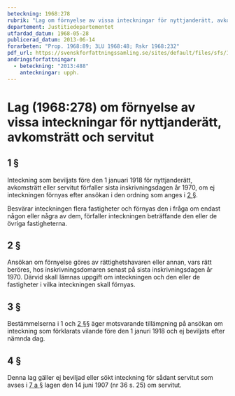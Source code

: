 ```yaml
---
beteckning: 1968:278
rubrik: "Lag om förnyelse av vissa inteckningar för nyttjanderätt, avkomsträtt och servitut"
departement: Justitiedepartementet
utfardad_datum: 1968-05-28
publicerad_datum: 2013-06-14
forarbeten: "Prop. 1968:89; 3LU 1968:48; Rskr 1968:232"
pdf_url: https://svenskforfattningssamling.se/sites/default/files/sfs/1968-05/SFS1968-278.pdf
andringsforfattningar:
  - beteckning: "2013:488"
    anteckningar: upph.
---
```


# Lag (1968:278) om förnyelse av vissa inteckningar för nyttjanderätt, avkomsträtt och servitut

## 1 §

Inteckning som beviljats före den 1 januari 1918 för nyttjanderätt, avkomsträtt eller servitut förfaller sista inskrivningsdagen år 1970, om ej inteckningen förnyas efter ansökan i den ordning som anges i [2 §](#2).

Besvärar inteckningen flera fastigheter och förnyas den i fråga om endast någon eller några av dem, förfaller inteckningen beträffande den eller de övriga fastigheterna.

## 2 §

Ansökan om förnyelse göres av rättighetshavaren eller annan, vars rätt beröres, hos inskrivningsdomaren senast på sista inskrivningsdagen år 1970. Därvid skall lämnas uppgift om inteckningen och den eller de fastigheter i vilka inteckningen skall förnyas.

## 3 §

Bestämmelserna i 1 och [2 §](#2)§ äger motsvarande tillämpning på ansökan om inteckning som förklarats vilande före den 1 januri 1918 och ej beviljats efter nämnda dag.

## 4 §

Denna lag gäller ej beviljad eller sökt inteckning för sådant servitut som avses i [7 a §](#7a) lagen den 14 juni 1907 (nr 36 s. 25) om servitut.